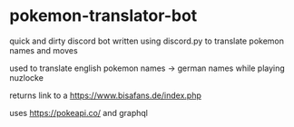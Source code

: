 # pokemon-translator-bot

quick and dirty discord bot written using discord.py to translate pokemon names and moves

used to translate english pokemon names -> german names while playing nuzlocke

returns link to a https://www.bisafans.de/index.php

uses https://pokeapi.co/ and graphql
